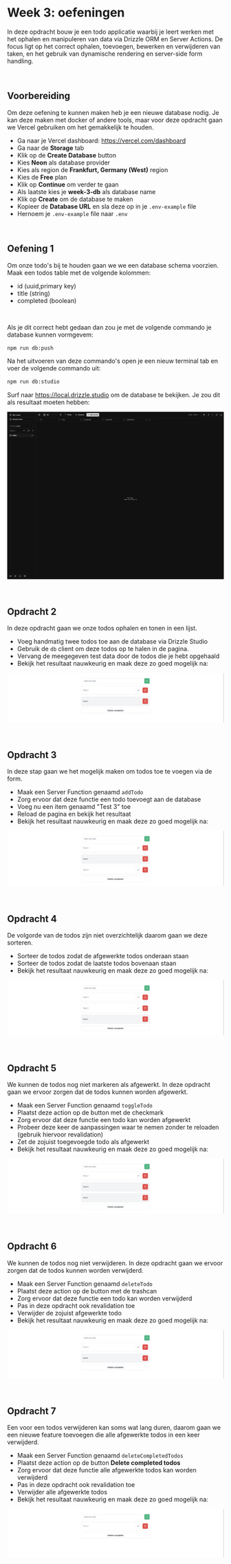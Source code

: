 # Week 3: oefeningen

In deze opdracht bouw je een todo applicatie waarbij je leert werken met het ophalen en manipuleren van data via Drizzle ORM en Server Actions. De focus ligt op het correct ophalen, toevoegen, bewerken en verwijderen van taken, en het gebruik van dynamische rendering en server-side form handling.

&nbsp;
&nbsp;
&nbsp;

## Voorbereiding

Om deze oefening te kunnen maken heb je een nieuwe database nodig. Je kan deze maken met docker of andere tools, maar voor deze opdracht gaan we Vercel gebruiken om het gemakkelijk te houden.

- Ga naar je Vercel dashboard: https://vercel.com/dashboard
- Ga naar de **Storage** tab
- Klik op de **Create Database** button
- Kies **Neon** als database provider
- Kies als region de **Frankfurt, Germany (West)** region
- Kies de **Free** plan
- Klik op **Continue** om verder te gaan
- Als laatste kies je **week-3-db** als database name
- Klik op **Create** om de database te maken
- Kopieer de **Database URL** en sla deze op in je `.env-example` file
- Hernoem je `.env-example` file naar `.env`

&nbsp;
&nbsp;
&nbsp;

## Oefening 1

Om onze todo's bij te houden gaan we we een database schema voorzien. Maak een todos table met de volgende kolommen:

- id (uuid,primary key)
- title (string)
- completed (boolean)

&nbsp;

Als je dit correct hebt gedaan dan zou je met de volgende commando je database kunnen vormgevem:

```bash
npm run db:push
```

Na het uitvoeren van deze commando's open je een nieuw terminal tab en voer de volgende commando uit:

```bash
npm run db:studio
```

Surf naar https://local.drizzle.studio om de database te bekijken. Je zou dit als resultaat moeten hebben:

![](./assets/todos/resultaat-1.png)

&nbsp;
&nbsp;
&nbsp;

## Opdracht 2

In deze opdracht gaan we onze todos ophalen en tonen in een lijst.

- Voeg handmatig twee todos toe aan de database via Drizzle Studio
- Gebruik de `db` client om deze todos op te halen in de pagina.
- Vervang de meegegeven test data door de todos die je hebt opgehaald
- Bekijk het resultaat nauwkeurig en maak deze zo goed mogelijk na:

![](./assets/todos/resultaat-2.png)

&nbsp;
&nbsp;
&nbsp;

## Opdracht 3

In deze stap gaan we het mogelijk maken om todos toe te voegen via de form.

- Maak een Server Function genaamd `addTodo`
- Zorg ervoor dat deze functie een todo toevoegt aan de database
- Voeg nu een item genaamd "Test 3" toe
- Reload de pagina en bekijk het resultaat
- Bekijk het resultaat nauwkeurig en maak deze zo goed mogelijk na:

![](./assets/todos/resultaat-3.png)

&nbsp;
&nbsp;
&nbsp;

## Opdracht 4

De volgorde van de todos zijn niet overzichtelijk daarom gaan we deze sorteren.

- Sorteer de todos zodat de afgewerkte todos onderaan staan
- Sorteer de todos zodat de laatste todos bovenaan staan
- Bekijk het resultaat nauwkeurig en maak deze zo goed mogelijk na:

![](./assets/todos/resultaat-4.png)

&nbsp;
&nbsp;
&nbsp;

## Opdracht 5

We kunnen de todos nog niet markeren als afgewerkt. In deze opdracht gaan we ervoor zorgen dat de todos kunnen worden afgewerkt.

- Maak een Server Function genaamd `toggleTodo`
- Plaatst deze action op de button met de checkmark
- Zorg ervoor dat deze functie een todo kan worden afgewerkt
- Probeer deze keer de aanpassingen waar te nemen zonder te reloaden (gebruik hiervoor revalidation)
- Zet de zojuist toegevoegde todo als afgewerkt
- Bekijk het resultaat nauwkeurig en maak deze zo goed mogelijk na:

![](./assets/todos/resultaat-5.png)

&nbsp;
&nbsp;
&nbsp;

## Opdracht 6

We kunnen de todos nog niet verwijderen. In deze opdracht gaan we ervoor zorgen dat de todos kunnen worden verwijderd.

- Maak een Server Function genaamd `deleteTodo`
- Plaatst deze action op de button met de trashcan
- Zorg ervoor dat deze functie een todo kan worden verwijderd
- Pas in deze opdracht ook revalidation toe
- Verwijder de zojuist afgewerkte todo
- Bekijk het resultaat nauwkeurig en maak deze zo goed mogelijk na:

![](./assets/todos/resultaat-6.png)

&nbsp;
&nbsp;
&nbsp;

## Opdracht 7

Een voor een todos verwijderen kan soms wat lang duren, daarom gaan we een nieuwe feature toevoegen die alle afgewerkte todos in een keer verwijderd.

- Maak een Server Function genaamd `deleteCompletedTodos`
- Plaatst deze action op de button **Delete completed todos**
- Zorg ervoor dat deze functie alle afgewerkte todos kan worden verwijderd
- Pas in deze opdracht ook revalidation toe
- Verwijder alle afgewerkte todos
- Bekijk het resultaat nauwkeurig en maak deze zo goed mogelijk na:

![](./assets/todos/resultaat-7.png)
